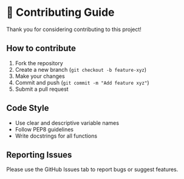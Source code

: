 # 🤝 Contributing Guide

Thank you for considering contributing to this project!

## How to contribute

1. Fork the repository
2. Create a new branch (`git checkout -b feature-xyz`)
3. Make your changes
4. Commit and push (`git commit -m "Add feature xyz"`)
5. Submit a pull request

## Code Style

- Use clear and descriptive variable names
- Follow PEP8 guidelines
- Write docstrings for all functions

## Reporting Issues

Please use the GitHub Issues tab to report bugs or suggest features.
